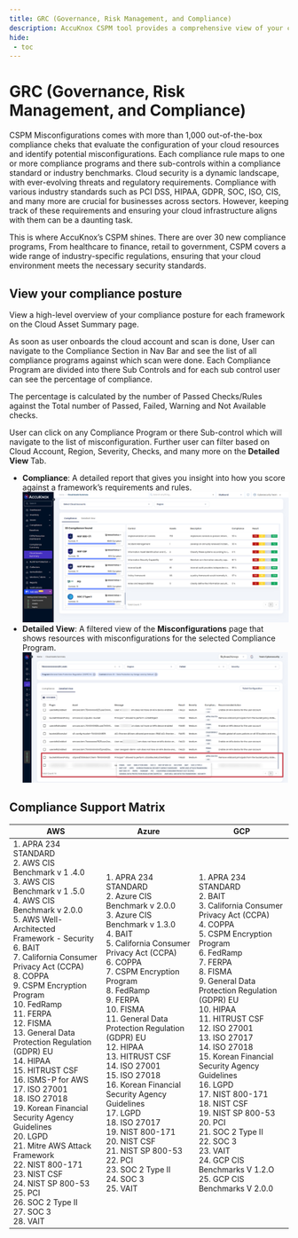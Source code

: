 ```yaml
---
title: GRC (Governance, Risk Management, and Compliance)
description: AccuKnox CSPM tool provides a comprehensive view of your compliance posture across various industry standards and regulatory requirements. With over 30 compliance programs, CSPM ensures that your cloud environment meets the necessary security standards.
hide:
 - toc
---
```


# GRC (Governance, Risk Management, and Compliance)

CSPM Misconfigurations comes with more than 1,000 out-of-the-box compliance cheks that evaluate the configuration of your cloud resources and identify potential misconfigurations. Each compliance rule maps to one or more compliance programs and there sub-controls within a compliance standard or industry benchmarks.
Cloud security is a dynamic landscape, with ever-evolving threats and regulatory requirements. Compliance with various industry standards such as PCI DSS, HIPAA, GDPR, SOC, ISO, CIS, and many more are crucial for businesses across sectors. However, keeping track of these requirements and ensuring your cloud infrastructure aligns with them can be a daunting task.

This is where AccuKnox’s CSPM shines. There are over 30 new compliance programs, From healthcare to finance, retail to government, CSPM covers a wide range of industry-specific regulations, ensuring that your cloud environment meets the necessary security standards.

## View your compliance posture

View a high-level overview of your compliance posture for each framework on the Cloud Asset Summary page.

As soon as user onboards the cloud account and scan is done, User can navigate to the Compliance Section in Nav Bar and see the list of all compliance programs against which scan were done.
Each Compliance Program are divided into there Sub Controls and for each sub control user can see the percentage of compliance.

The percentage is calculated by the number of Passed Checks/Rules against the Total number of Passed, Failed, Warning and Not Available checks.

User can click on any Compliance Program or there Sub-control which will navigate to the list of misconfiguration. Further user can filter based on Cloud Account, Region, Severity, Checks, and many more on the **Detailed View** Tab.

-   **Compliance**: A  detailed report  that gives you insight into how you score against a framework’s requirements and rules.
![](images/compliance-summary.png)
-   **Detailed View**: A filtered view of the  **Misconfigurations**  page that shows resources with misconfigurations for the selected Compliance Program.
![](images/compliane-detailed-view.png)

## Compliance Support Matrix

| AWS | Azure | GCP |
|-----|-------|-----|
1. APRA 234 STANDARD<br>2. AWS CIS Benchmark v 1 .4.0<br>3. AWS CIS Benchmark v 1 .5.0<br>4. AWS CIS Benchmark v 2.0.0<br>5. AWS Well-Architected Framework - Security<br>6. BAIT<br>7. California Consumer Privacy Act (CCPA)<br>8. COPPA<br>9. CSPM Encryption Program<br>10. FedRamp<br>11. FERPA<br>12. FISMA<br>13. General Data Protection Regulation (GDPR) EU<br>14. HIPAA<br>15. HITRUST CSF<br>16. ISMS-P for AWS<br>17. ISO 27001<br>18. ISO 27018<br>19. Korean Financial Security Agency Guidelines<br>20. LGPD<br>21. Mitre AWS Attack Framework<br>22. NIST 800-171<br>23. NIST CSF<br>24. NIST SP 800-53<br>25. PCI<br>26. SOC 2 Type II<br>27. SOC 3<br>28. VAIT<br> | 1. APRA 234 STANDARD<br>2. Azure CIS Benchmark v 2.0.0<br>3. Azure CIS Benchmark v 1.3.0<br>4. BAIT<br>5. California Consumer Privacy Act (CCPA)<br>6. COPPA<br>7. CSPM Encryption Program<br>8. FedRamp<br>9. FERPA<br>10. FISMA<br>11. General Data Protection Regulation (GDPR) EU<br>12. HIPAA<br>13. HITRUST CSF<br>14. ISO 27001<br>15. ISO 27018<br>16. Korean Financial Security Agency Guidelines<br>17. LGPD<br>18. ISO 27017<br>19. NIST 800-171<br>20. NIST CSF<br>21. NIST SP 800-53<br>22. PCI<br>23. SOC 2 Type II<br>24. SOC 3<br>25. VAIT | 1. APRA 234 STANDARD<br>2. BAIT<br>3. California Consumer Privacy Act (CCPA)<br>4. COPPA<br>5. CSPM Encryption Program<br>6. FedRamp<br>7. FERPA<br>8. FISMA<br>9. General Data Protection Regulation (GDPR) EU<br>10. HIPAA<br>11. HITRUST CSF<br>12. ISO 27001<br>13. ISO 27017<br>14. ISO 27018<br>15. Korean Financial Security Agency Guidelines<br>16. LGPD<br>17. NIST 800-171<br>18. NIST CSF<br>19. NIST SP 800-53<br>20. PCI<br>21. SOC 2 Type II<br>22. SOC 3<br>23. VAIT<br>24. GCP CIS Benchmarks V 1.2.O<br>25. GCP CIS Benchmarks V 2.0.0 |

